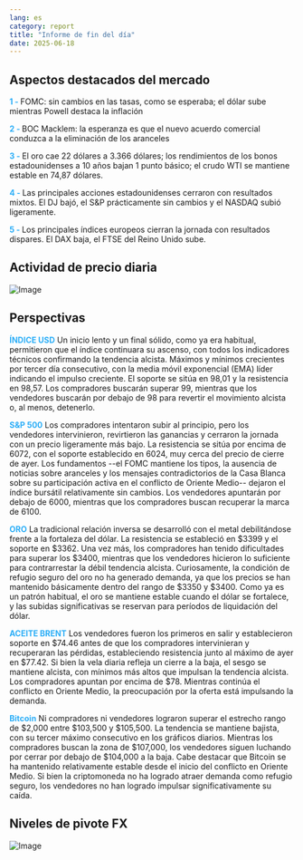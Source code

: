 ```yaml
---
lang: es
category: report
title: "Informe de fin del día"
date: 2025-06-18
---
```



<h2>Aspectos destacados del mercado</h2>
<strong style="color: #2caef7;">1 - </strong> FOMC: sin cambios en las tasas, como se esperaba; el dólar sube mientras Powell destaca la inflación

<strong style="color: #2caef7;">2 - </strong> BOC Macklem: la esperanza es que el nuevo acuerdo comercial conduzca a la eliminación de los aranceles

<strong style="color: #2caef7;">3 - </strong> El oro cae 22 dólares a 3.366 dólares; los rendimientos de los bonos estadounidenses a 10 años bajan 1 punto básico; el crudo WTI se mantiene estable en 74,87 dólares.

<strong style="color: #2caef7;">4 - </strong> Las principales acciones estadounidenses cerraron con resultados mixtos. El DJ bajó, el S&P prácticamente sin cambios y el NASDAQ subió ligeramente.

<strong style="color: #2caef7;">5 - </strong> Los principales índices europeos cierran la jornada con resultados dispares. El DAX baja, el FTSE del Reino Unido sube.



<h2>Actividad de precio diaria</h2>
<img src="https://markleighedu.github.io/img/Jun-2025/18-Jun-2025/price.jpg" alt="Image"/>

<h2>Perspectivas</h2>
<strong style="color: #2caef7;">ÍNDICE USD</strong> Un inicio lento y un final sólido, como ya era habitual, permitieron que el índice continuara su ascenso, con todos los indicadores técnicos confirmando la tendencia alcista. Máximos y mínimos crecientes por tercer día consecutivo, con la media móvil exponencial (EMA) líder indicando el impulso creciente. El soporte se sitúa en 98,01 y la resistencia en 98,57. Los compradores buscarán superar 99, mientras que los vendedores buscarán por debajo de 98 para revertir el movimiento alcista o, al menos, detenerlo.

<strong style="color: #2caef7;">S&P 500</strong> Los compradores intentaron subir al principio, pero los vendedores intervinieron, revirtieron las ganancias y cerraron la jornada con un precio ligeramente más bajo. La resistencia se sitúa por encima de 6072, con el soporte establecido en 6024, muy cerca del precio de cierre de ayer. Los fundamentos --el FOMC mantiene los tipos, la ausencia de noticias sobre aranceles y los mensajes contradictorios de la Casa Blanca sobre su participación activa en el conflicto de Oriente Medio-- dejaron el índice bursátil relativamente sin cambios. Los vendedores apuntarán por debajo de 6000, mientras que los compradores buscan recuperar la marca de 6100.

<strong style="color: #2caef7;">ORO</strong> La tradicional relación inversa se desarrolló con el metal debilitándose frente a la fortaleza del dólar. La resistencia se estableció en $3399 y el soporte en $3362. Una vez más, los compradores han tenido dificultades para superar los $3400, mientras que los vendedores hicieron lo suficiente para contrarrestar la débil tendencia alcista. Curiosamente, la condición de refugio seguro del oro no ha generado demanda, ya que los precios se han mantenido básicamente dentro del rango de $3350 y $3400. Como ya es un patrón habitual, el oro se mantiene estable cuando el dólar se fortalece, y las subidas significativas se reservan para períodos de liquidación del dólar.

<strong style="color: #2caef7;">ACEITE BRENT</strong> Los vendedores fueron los primeros en salir y establecieron soporte en $74.46 antes de que los compradores intervinieran y recuperaran las pérdidas, estableciendo resistencia junto al máximo de ayer en $77.42. Si bien la vela diaria refleja un cierre a la baja, el sesgo se mantiene alcista, con mínimos más altos que impulsan la tendencia alcista. Los compradores apuntan por encima de $78. Mientras continúa el conflicto en Oriente Medio, la preocupación por la oferta está impulsando la demanda.

<strong style="color: #2caef7;">Bitcoin</strong> Ni compradores ni vendedores lograron superar el estrecho rango de $2,000 entre $103,500 y $105,500. La tendencia se mantiene bajista, con su tercer máximo consecutivo en los gráficos diarios. Mientras los compradores buscan la zona de $107,000, los vendedores siguen luchando por cerrar por debajo de $104,000 a la baja. Cabe destacar que Bitcoin se ha mantenido relativamente estable desde el inicio del conflicto en Oriente Medio. Si bien la criptomoneda no ha logrado atraer demanda como refugio seguro, los vendedores no han logrado impulsar significativamente su caída.



<h2>Niveles de pivote FX</h2>
<img src="https://markleighedu.github.io/img/Jun-2025/18-Jun-2025/pivot.jpg" alt="Image"/>